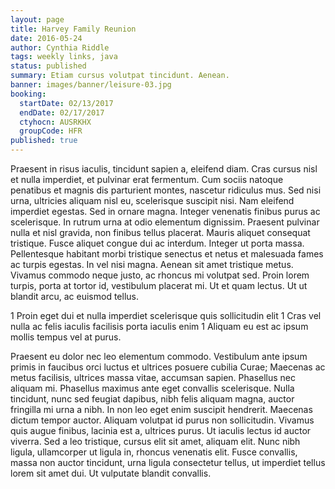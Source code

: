 ```yaml
---
layout: page
title: Harvey Family Reunion
date: 2016-05-24
author: Cynthia Riddle
tags: weekly links, java
status: published
summary: Etiam cursus volutpat tincidunt. Aenean.
banner: images/banner/leisure-03.jpg
booking:
  startDate: 02/13/2017
  endDate: 02/17/2017
  ctyhocn: AUSRKHX
  groupCode: HFR
published: true
---
```

Praesent in risus iaculis, tincidunt sapien a, eleifend diam. Cras cursus nisl et nulla imperdiet, et pulvinar erat fermentum. Cum sociis natoque penatibus et magnis dis parturient montes, nascetur ridiculus mus. Sed nisi urna, ultricies aliquam nisl eu, scelerisque suscipit nisi. Nam eleifend imperdiet egestas. Sed in ornare magna. Integer venenatis finibus purus ac scelerisque.
In rutrum urna at odio elementum dignissim. Praesent pulvinar nulla et nisl gravida, non finibus tellus placerat. Mauris aliquet consequat tristique. Fusce aliquet congue dui ac interdum. Integer ut porta massa. Pellentesque habitant morbi tristique senectus et netus et malesuada fames ac turpis egestas. In vel nisi magna. Aenean sit amet tristique metus. Vivamus commodo neque justo, ac rhoncus mi volutpat sed. Proin lorem turpis, porta at tortor id, vestibulum placerat mi. Ut et quam lectus. Ut ut blandit arcu, ac euismod tellus.

1 Proin eget dui et nulla imperdiet scelerisque quis sollicitudin elit
1 Cras vel nulla ac felis iaculis facilisis porta iaculis enim
1 Aliquam eu est ac ipsum mollis tempus vel at purus.

Praesent eu dolor nec leo elementum commodo. Vestibulum ante ipsum primis in faucibus orci luctus et ultrices posuere cubilia Curae; Maecenas ac metus facilisis, ultrices massa vitae, accumsan sapien. Phasellus nec aliquam mi. Phasellus maximus ante eget convallis scelerisque. Nulla tincidunt, nunc sed feugiat dapibus, nibh felis aliquam magna, auctor fringilla mi urna a nibh. In non leo eget enim suscipit hendrerit. Maecenas dictum tempor auctor. Aliquam volutpat id purus non sollicitudin. Vivamus quis augue finibus, lacinia est a, ultrices purus. Ut iaculis lectus id auctor viverra. Sed a leo tristique, cursus elit sit amet, aliquam elit. Nunc nibh ligula, ullamcorper ut ligula in, rhoncus venenatis elit. Fusce convallis, massa non auctor tincidunt, urna ligula consectetur tellus, ut imperdiet tellus lorem sit amet dui. Ut vulputate blandit convallis.
